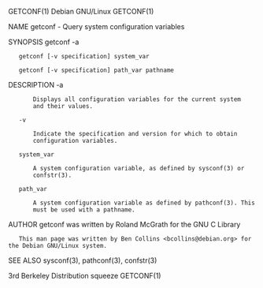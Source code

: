 GETCONF(1)							       Debian GNU/Linux								    GETCONF(1)

NAME
       getconf - Query system configuration variables

SYNOPSIS
       getconf -a

       getconf [-v specification] system_var

       getconf [-v specification] path_var pathname

DESCRIPTION
       -a

	       Displays all configuration variables for the current system
	       and their values.

       -v

	       Indicate the specification and version for which to obtain
	       configuration variables.

       system_var

	       A system configuration variable, as defined by sysconf(3) or
	       confstr(3).

       path_var

	       A system configuration variable as defined by pathconf(3). This
	       must be used with a pathname.

AUTHOR
       getconf was written by Roland McGrath for the GNU C Library

       This man page was written by Ben Collins <bcollins@debian.org> for the Debian GNU/Linux system.

SEE ALSO
       sysconf(3), pathconf(3), confstr(3)

3rd Berkeley Distribution						    squeeze								    GETCONF(1)
